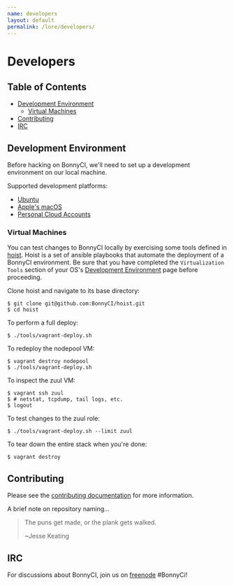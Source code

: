 ```yaml
---
name: developers
layout: default
permalink: /lore/developers/
---
```


# Developers

## Table of Contents

* [Development Environment](#development-environment)
  * [Virtual Machines](#virtual-machines)
* [Contributing](#contributing)
* [IRC](#irc)

## Development Environment

Before hacking on BonnyCI, we'll need to set up a development environment on
our local machine.

Supported development platforms:

* [Ubuntu](dev-environment/ubuntu.md)
* [Apple's macOS](dev-environment/macOS.md)
* [Personal Cloud Accounts](dev-environment/personal-cloud-accounts.md)

### Virtual Machines

You can test changes to BonnyCI locally by exercising some tools defined in
[hoist](www.github.com/BonnyCI/hoist). Hoist is a set of ansible playbooks that
automate the deployment of a BonnyCI environment. Be sure that you have
completed the `Virtualization Tools` section of your OS's [Development
Environment](#development-environment) page before proceeding.

Clone hoist and navigate to its base directory:

```shell
$ git clone git@github.com:BonnyCI/hoist.git
$ cd hoist
```

To perform a full deploy:

```shell
$ ./tools/vagrant-deploy.sh
```

To redeploy the nodepool VM:

```shell
$ vagrant destroy nodepool
$ ./tools/vagrant-deploy.sh
```

To inspect the zuul VM:

```shell
$ vagrant ssh zuul
$ # netstat, tcpdump, tail logs, etc.
$ logout
```

To test changes to the zuul role:

```shell
$ ./tools/vagrant-deploy.sh --limit zuul
```

To tear down the entire stack when you're done:

```shell
$ vagrant destroy
```

## Contributing

Please see the [contributing documentation](contributing) for more information.

A brief note on repository naming...
> The puns get made, or the plank gets walked.
>
> ~Jesse Keating

## IRC

For discussions about BonnyCI, join us on [freenode](https://freenode.net) #BonnyCi!
